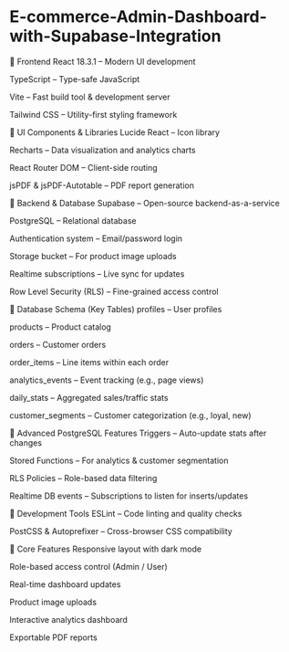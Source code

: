 # E-commerce-Admin-Dashboard-with-Supabase-Integration
🔷 Frontend
React 18.3.1 – Modern UI development

TypeScript – Type-safe JavaScript

Vite – Fast build tool & development server

Tailwind CSS – Utility-first styling framework

🔷 UI Components & Libraries
Lucide React – Icon library

Recharts – Data visualization and analytics charts

React Router DOM – Client-side routing

jsPDF & jsPDF-Autotable – PDF report generation

🔷 Backend & Database
Supabase – Open-source backend-as-a-service

PostgreSQL – Relational database

Authentication system – Email/password login

Storage bucket – For product image uploads

Realtime subscriptions – Live sync for updates

Row Level Security (RLS) – Fine-grained access control

🔷 Database Schema (Key Tables)
profiles – User profiles

products – Product catalog

orders – Customer orders

order_items – Line items within each order

analytics_events – Event tracking (e.g., page views)

daily_stats – Aggregated sales/traffic stats

customer_segments – Customer categorization (e.g., loyal, new)

🔷 Advanced PostgreSQL Features
Triggers – Auto-update stats after changes

Stored Functions – For analytics & customer segmentation

RLS Policies – Role-based data filtering

Realtime DB events – Subscriptions to listen for inserts/updates

🔷 Development Tools
ESLint – Code linting and quality checks

PostCSS & Autoprefixer – Cross-browser CSS compatibility

🔷 Core Features
Responsive layout with dark mode

Role-based access control (Admin / User)

Real-time dashboard updates

Product image uploads

Interactive analytics dashboard

Exportable PDF reports
